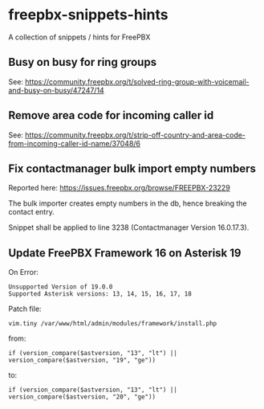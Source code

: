 # freepbx-snippets-hints
A collection of snippets / hints for FreePBX


## Busy on busy for ring groups

See: https://community.freepbx.org/t/solved-ring-group-with-voicemail-and-busy-on-busy/47247/14


## Remove area code for incoming caller id

See: https://community.freepbx.org/t/strip-off-country-and-area-code-from-incoming-caller-id-name/37048/6


## Fix contactmanager bulk import empty numbers

Reported here: https://issues.freepbx.org/browse/FREEPBX-23229

The bulk importer creates empty numbers in the db, hence breaking the contact entry.

Snippet shall be applied to line 3238 (Contactmanager Version 16.0.17.3).

## Update FreePBX Framework 16 on Asterisk 19

On Error:
```
Unsupported Version of 19.0.0
Supported Asterisk versions: 13, 14, 15, 16, 17, 18
```

Patch file:
```
vim.tiny /var/www/html/admin/modules/framework/install.php
```
from:
```
if (version_compare($astversion, "13", "lt") || version_compare($astversion, "19", "ge"))
```
to:
```
if (version_compare($astversion, "13", "lt") || version_compare($astversion, "20", "ge"))
```
